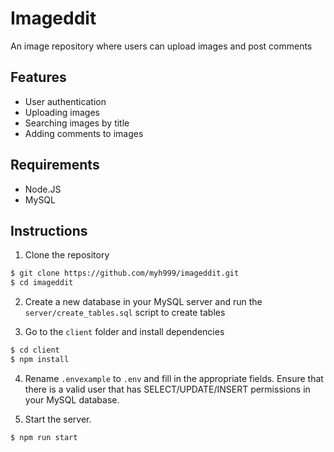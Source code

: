 # Imageddit

An image repository where users can upload images and post comments

## Features
- User authentication
- Uploading images
- Searching images by title
- Adding comments to images

## Requirements
- Node.JS
- MySQL

## Instructions

1. Clone the repository
```bash
$ git clone https://github.com/myh999/imageddit.git
$ cd imageddit
```

2. Create a new database in your MySQL server and run the `server/create_tables.sql` script to create tables

3. Go to the `client` folder and install dependencies
```bash
$ cd client
$ npm install
```

4. Rename `.envexample` to `.env` and fill in the appropriate fields. Ensure that there is a valid user that has SELECT/UPDATE/INSERT permissions in your MySQL database.

5. Start the server.
```bash
$ npm run start
```
